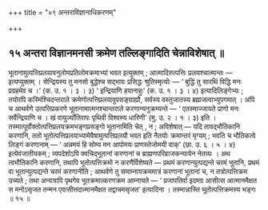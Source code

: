 +++
title = "०९ अन्तराविज्ञानाधिकरणम्"

+++

## १५ अन्तरा विज्ञानमनसी क्रमेण तल्लिङ्गादिति चेन्नाविशेषात् ॥

भूतानामुत्पत्तिप्रलयावनुलोमप्रतिलोमक्रमाभ्यां भवत इत्युक्तम् ; आत्मादिरुत्पत्तिः प्रलयश्चात्मान्तः — इत्यप्युक्तम् । सेन्द्रियस्य तु मनसो बुद्धेश्च सद्भावः प्रसिद्धः श्रुतिस्मृत्योः — ‘ बुद्धिं तु सारथिं विद्धि मनः प्रग्रहमेव च ।’ (क. उ. १ । ३ । ३) ‘ इन्द्रियाणि हयानाहुः’ (क. उ. १ । ३ । ४) इत्यादिलिङ्गेभ्यः ; तयोरपि कस्मिंश्चिदन्तराले क्रमेणोत्पत्तिप्रलयावुपसङ्ग्राह्यौ, सर्वस्य वस्तुजातस्य ब्रह्मजत्वाभ्युपगमात् । अपि च आथर्वणे उत्पत्तिप्रकरणे भूतानामात्मनश्चान्तराले करणान्यनुक्रम्यन्ते — ‘ एतस्माज्जायते प्राणो मनः सर्वेन्द्रियाणि च । खं वायुर्ज्योतिरापः पृथिवी विश्वस्य धारिणी’ (मु. उ. २ । १ । ३) इति । तस्मात्पूर्वोक्तोत्पत्तिप्रलयक्रमभङ्गप्रसङ्गो भूतानामिति चेत् , न ; अविशेषात् — यदि तावद्भौतिकानि करणानि, ततो भूतोत्पत्तिप्रलयाभ्यामेवैषामुत्पत्तिप्रलयौ भवत इति नैतयोः क्रमान्तरं मृग्यम् ; भवति च भौतिकत्वे लिङ्गं करणानाम् — ‘ अन्नमयं हि सोम्य मन आपोमयः प्राणस्तेजोमयी वाक्’ (छा. उ. ६ । ५ । ४) इत्येवंजातीयकम् ; व्यपदेशोऽपि क्वचिद्भूतानां करणानां च ब्राह्मणपरिव्राजकन्यायेन नेतव्यः । अथ त्वभौतिकानि करणानि, तथापि भूतोत्पत्तिक्रमो न करणैर्विशेष्यते — प्रथमं करणान्युत्पद्यन्ते चरमं भूतानि, प्रथमं वा भूतान्युत्पद्यन्ते चरमं करणानीति ; आथर्वणे तु समाम्नायक्रममात्रं करणानां भूतानां च, न तत्रोत्पत्तिक्रम उच्यते ; तथा अन्यत्रापि पृथगेव भूतक्रमात्करणक्रम आम्नायते — ‘ प्रजापतिर्वा इदमग्र आसीत्स आत्मानमैक्षत स मनोऽसृजत तन्मन एवासीत्तदात्मानमैक्षत तद्वाचमसृजत’ इत्यादिना । तस्मान्नास्ति भूतोत्पत्तिक्रमस्य भङ्गः ॥ १५ ॥
